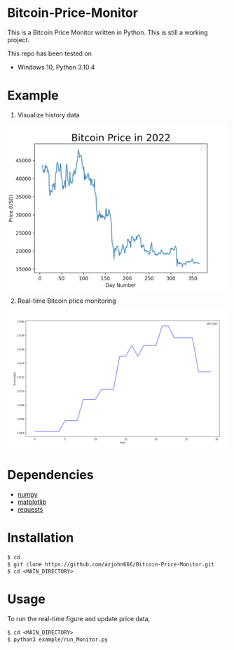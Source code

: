 # Bitcoin-Price-Monitor
This is a Bitcoin Price Monitor written in Python. This is still a working project.

This repo has been tested on
* Windows 10, Python 3.10.4


# Example
1. Visualize history data

![Bitcoin history data](doc/Data_2022.png)


2. Real-time Bitcoin price monitoring

![Real-time monitoring](doc/Monitoring_Example.png)

# Dependencies

- [numpy](https://numpy.org/)
- [matplotlib](https://matplotlib.org/)
- [requests](https://pypi.org/project/requests/)



# Installation

```
$ cd
$ git clone https://github.com/azjohn666/Bitcoin-Price-Monitor.git
$ cd <MAIN_DIRECTORY>
```



# Usage

To run the real-time figure and update price data,
```
$ cd <MAIN_DIRECTORY>
$ python3 example/run_Monitor.py
```
